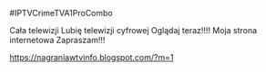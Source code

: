 #IPTVCrimeTVA1ProCombo

Cała telewizji 
Lubię telewizji cyfrowej Oglądaj teraz!!!!
Moja strona internetowa
Zapraszam!!!

https://nagraniawtvinfo.blogspot.com/?m=1

